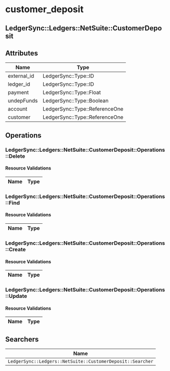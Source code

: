 # customer_deposit

## LedgerSync::Ledgers::NetSuite::CustomerDeposit

## Attributes

| Name        | Type                           |
|-------------|--------------------------------|
| external_id | LedgerSync::Type::ID           |
| ledger_id   | LedgerSync::Type::ID           |
| payment     | LedgerSync::Type::Float        |
| undepFunds  | LedgerSync::Type::Boolean      |
| account     | LedgerSync::Type::ReferenceOne |
| customer    | LedgerSync::Type::ReferenceOne |

## Operations

### LedgerSync::Ledgers::NetSuite::CustomerDeposit::Operations::Delete

#### Resource Validations

| Name | Type |
|------|------|

### LedgerSync::Ledgers::NetSuite::CustomerDeposit::Operations::Find

#### Resource Validations

| Name | Type |
|------|------|

### LedgerSync::Ledgers::NetSuite::CustomerDeposit::Operations::Create

#### Resource Validations

| Name | Type |
|------|------|

### LedgerSync::Ledgers::NetSuite::CustomerDeposit::Operations::Update

#### Resource Validations

| Name | Type |
|------|------|

## Searchers

| Name                                                       |
|------------------------------------------------------------|
| `LedgerSync::Ledgers::NetSuite::CustomerDeposit::Searcher` |
